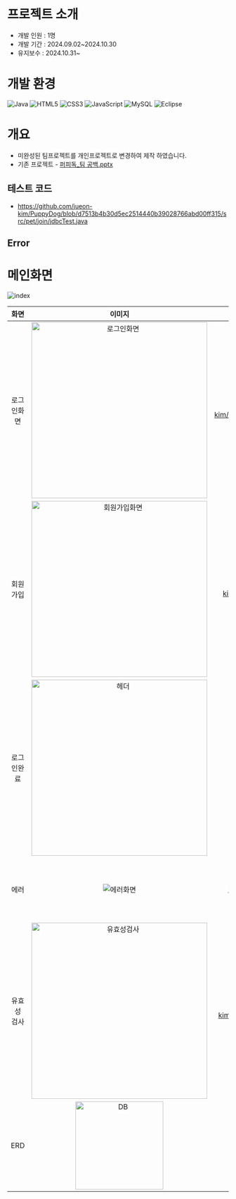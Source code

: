 # 프로젝트 소개 
* 개발 인원 : 1명
* 개발 기간 : 2024.09.02~2024.10.30
* 유지보수 : 2024.10.31~

# 개발 환경 
![Java](https://img.shields.io/badge/java-%23ED8B00.svg?style=for-the-badge&logo=openjdk&logoColor=white) ![HTML5](https://img.shields.io/badge/html5-%23E34F26.svg?style=for-the-badge&logo=html5&logoColor=white) ![CSS3](https://img.shields.io/badge/css3-%231572B6.svg?style=for-the-badge&logo=css3&logoColor=white) ![JavaScript](https://img.shields.io/badge/javascript-%23323330.svg?style=for-the-badge&logo=javascript&logoColor=%23F7DF1E) ![MySQL](https://img.shields.io/badge/mysql-4479A1.svg?style=for-the-badge&logo=mysql&logoColor=white) ![Eclipse](https://img.shields.io/badge/Eclipse-FE7A16.svg?style=for-the-badge&logo=Eclipse&logoColor=white)

# 개요
* 미완성된 팀프로젝트를 개인프로젝트로 변경하여 제작 하였습니다.
* 기존 프로젝트 - [퍼피독_팀 공백.pptx](https://github.com/user-attachments/files/17588825/_.pptx)
  
## 테스트 코드
* https://github.com/jueon-kim/PuppyDog/blob/d7513b4b30d5ec2514440b39028766abd00ff315/src/pet/join/jdbcTest.java

## Error

# 메인화면
![index](https://github.com/user-attachments/assets/0a38b787-6d07-4e12-a49b-589da986237a)

|화면|이미지|코드|
| :---: | :---------------------------: | :--: |
|로그인화면|<img width="400" alt="로그인화면" src="https://github.com/user-attachments/assets/dcbb49b4-990d-484f-8026-76a176eaac58">|https://github.com/jueon-kim/PuppyDog/blob/66cfa13847659fd722e7aaabbbd625a048a068ce/src/pet/join/LoginServlet.java|
|회원가입|<img width="400" alt="회원가입화면" src="https://github.com/user-attachments/assets/162461c1-3a73-46e1-bd07-e779dcd40e63">|https://github.com/jueon-kim/PuppyDog/blob/66cfa13847659fd722e7aaabbbd625a048a068ce/src/pet/join/petJoin.java|
|로그인완료|<img width="400" alt="헤더" src="https://github.com/user-attachments/assets/416fbe85-e8cb-4c52-9802-cb77df2c9fc2">|
| 에러 | ![에러화면](https://github.com/user-attachments/assets/6830d5cb-e34b-416b-a638-41f7d140ab0a)|https://github.com/jueon-kim/PuppyDog/blob/06a0777e271095e24b376920df46e7bfb55bf136/WebContent/WEB-INF/err/error500.jsp https://github.com/jueon-kim/PuppyDog/blob/b4bdbd99d75347514810ae87a6c3da48451a6880/WebContent/WEB-INF/err/error404.jsp https://github.com/jueon-kim/PuppyDog/blob/06a0777e271095e24b376920df46e7bfb55bf136/WebContent/WEB-INF/err/errorNullPointerException.jsp|
| 유효성 검사 | <img width="400" alt="유효성검사" src="https://github.com/user-attachments/assets/d075a6bc-2b7d-49ad-b129-7ffaa3ecdcfc"> |https://github.com/jueon-kim/PuppyDog/blob/d7513b4b30d5ec2514440b39028766abd00ff315/WebContent/JoinPage.jsp|
| ERD | <img width="200" alt="DB" src="https://github.com/user-attachments/assets/687bc52a-4320-4be5-a849-521506149ee0"> |
